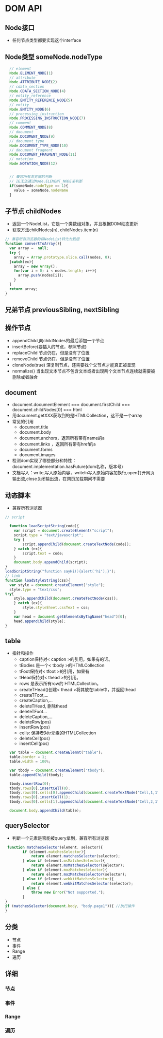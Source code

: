 # DOM API
## Node接口
- 任何节点类型都要实现这个interface
## Node类型 someNode.nodeType
```js
  // element
  Node.ELEMENT_NODE(1)
  // attribute
  Node.ATTRIBUTE_NODE(2)
  // cdata_section
  Node.CDATA_SECTION_NODE(4)
  // entity_reference
  Node.ENTITY_REFERENCE_NODE(5)
  // entity
  Node.ENTITY_NODE(6)
  // processing_instruction
  Node.PROCESSING_INSTRUCTION_NODE(7)
  // comment
  Node.COMMENT_NODE(8)
  // document
  Node.DOCUMENT_NODE(9)
  // document_type
  Node.DOCUMENT_TYPE_NODE(10)
  // document_fragment
  Node.DOCUMENT_FRAGMENT_NODE(11)
  // notation
  Node.NOTATION_NODE(12)


  // 兼容所有浏览器的判断
  // IE无法通过Node.ELEMENT_NODE来判断
  if(someNode.nodeType == 1){
    value = someNode.nodeName
  }
```
## 子节点 childNodes
- 返回一个NodeList，它是一个类数组对象，并且根据DOM动态更新
- 获取方法childNodes[n], childNodes.item(n)
```js
// 兼容所有浏览器的将NodeList转化为数组
function convertToArray(){
  var array =  null;
  try {
    array = Array.prototype.slice.call(nodes, 0);
  }catch(ex){
    array = new Array();
    for(var i = 0; i < nodes.length; i++){
      array.push(nodes[i]);
    }
  }
  return array;
}
```
## 兄弟节点 previousSibling, nextSibling
## 操作节点
- appendChild,向childNodes的最后添加一个节点
- insertBefore(要插入的节点，参照节点)
- replaceChild 节点仍在，但是没有了位置
- removeChild 节点仍在，但是没有了位置
- cloneNode(true) 深复制节点，还需要找个父节点才能真正被呈现
- normalize() 当出现文本节点不包含文本或者出现两个文本节点连续就需要被删除或者融合

## document
- document.documentElement === document.firstChild === document.childNodes[0] === html
- 用document.getXXX获取到的是HTMLCollection，这不是一个array
- 常见的引用
  - document.title
  - document.body
  - document.anchors，返回所有带有name的a
  - document.links ，返回所有带有href的a
  - document.forms
  - document.images
- 检测dom实现了哪些部分和特性：document.implementation.hasFuture(dom名称，版本号)
- 文档写入：write,写入原始内容，writeln写入原始内容加换行,open打开网页输出流,close关闭输出流，在网页加载期间不需要

## 动态脚本
- 兼容所有浏览器
```js
// script

  function loadScriptString(code){
    var script = document.createElement("script");
    script.type = "text/javascript";
    try {
        script.appendChild(document.createTextNode(code));
    } catch (ex){
        script.text = code;
    }
    document.body.appendChild(script);
}
loadScriptString("function sayHi(){alert('hi');}");
// link
function loadStyleString(css){
  var style = document.createElement("style");
  style.type = "text/css";
try{
    style.appendChild(document.createTextNode(css));
    } catch (ex){
        style.styleSheet.cssText = css;
    }
    var head = document.getElementsByTagName("head")[0];
    head.appendChild(style);
}
```
## table
- 指针和操作
  - caption保持对< caption >的引用，如果有的话。
  - tBodies 是一个< tbody >的HTMLCollection 
  - tFoot保持对< tfoot >的引用，如果有
  - tHead保持对< thead >的引用。
  - rows 是表示所有row的 HTMLCollection。
  -  createTHead()创建< thead >将其放在table中，并返回thead
  - createTFoot,...
  - createCaption,...
  - deleteTHead, 删除thead
  - deleteTFoot...
  - deleteCaption,...
  - deleteRow(pos)
  - insertRow(pos)
  - cells: 保持者对tr元素的HTMLCollection
  - deleteCell(pos)
  - insertCell(pos)
```js
  var table = document.createElemnt("table");
  table.border = 1;
  table.width = 100%;

  var tbody = document.createElement("tbody");
  table.appendChild(tbody);

  tbody.insertRow(0);
  tbody.rows[0].insertCell(0);
  tbody.rows[0].cells[0].appendChild(document.createTextNode("Cell,1,1"));
  tbody.rows[0].insertCell(1);
  tbody.rows[0].cells[1].appendChild(document.createTextNode("Cell,2,1"));

  document.body.appendChild(table);
```
## querySelector
- 判断一个元素是否能被query拿到，兼容所有浏览器
```js
 function matchesSelector(element, selector){
        if (element.matchesSelector){
            return element.matchesSelector(selector);
        } else if (element.msMatchesSelector){
            return element.msMatchesSelector(selector);
        } else if (element.mozMatchesSelector){
            return element.mozMatchesSelector(selector);
        } else if (element.webkitMatchesSelector){
            return element.webkitMatchesSelector(selector);
        } else {
            throw new Error("Not supported.");
        }
}
if (matchesSelector(document.body, "body.page1")){ //执行操作
}
```
## 分类
  - 节点
  - 事件
  - Range
  - 遍历
## 详细
### 节点

### 事件
### Range
### 遍历

